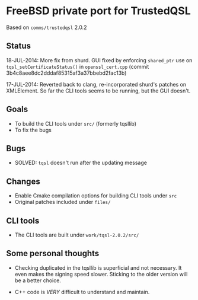 # FreeBSD private port for TrustedQSL

Based on `comms/trustedqsl` 2.0.2

## Status

18-JUL-2014: More fix from shurd. GUI fixed by enforcing `shared_ptr` use
on `tqsl_setCertificateStatus()` in `openssl_cert.cpp`
(commit 3b4c8aee8dc2dddaf85315af3a37bbebd2fac13b)

17-JUL-2014: Reverted back to clang, re-incorporated shurd's patches on
XMLElement. So far the CLI tools seems to be running, but the GUI doesn't.

## Goals

* To build the CLI tools under `src/` (formerly tqsllib)
* To fix the bugs

## Bugs

* SOLVED: `tqsl` doesn't run after the updating message

## Changes

* Enable Cmake compilation options for building CLI tools under `src`
* Original patches included under `files/`

## CLI tools

* The CLI tools are built under `work/tqsl-2.0.2/src/`

## Some personal thoughts

* Checking duplicated in the tqsllib is superficial and not
  necessary. It even makes the signing speed slower. Sticking to the
  older version will be a better choice.

* C++ code is *VERY* difficult to understand and maintain.
